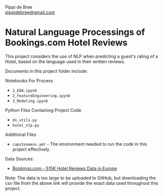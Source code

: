 Pippi de Bree \
pippidebree@gmail.com


# Natural Language Processings of Bookings.com Hotel Reviews

This project considers the use of NLP when predicting a guest's rating of a Hotel, based on 
the language used in their written reviews. 

Documents in this project folder include:

Notebooks For Process
- `1_EDA.ipynb`
- `2_FeatureEngineering.ipynb`
- `3_Modeling.ipynb`

Python Files Containing Project Code
- `ds_utils.py`
- `hotel_nlp.py`

Additional Files
- `capstoneenv.yml` - The environment needed to run the code in this project effectively.

Data Sources:
- [Bookings.com - 515K Hotel Reviews Data in Europe](https://www.kaggle.com/datasets/jiashenliu/515k-hotel-reviews-data-in-europe)

Note: The data is too large to be uploaded to GitHub, but downloading the csv file from the 
above link will provide the exact data used throughout this project.

